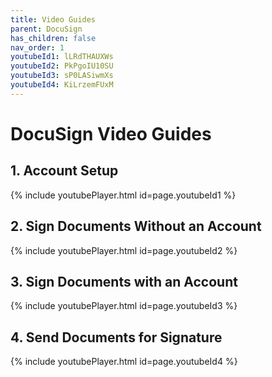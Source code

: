 ```yaml
---
title: Video Guides
parent: DocuSign
has_children: false
nav_order: 1
youtubeId1: lLRdTHAUXWs
youtubeId2: PkPgoIU10SU
youtubeId3: sP0LASiwmXs
youtubeId4: KiLrzemFUxM
---
```


# DocuSign Video Guides

## 1. Account Setup

{% include youtubePlayer.html id=page.youtubeId1 %}

## 2. Sign Documents Without an Account

{% include youtubePlayer.html id=page.youtubeId2 %}

## 3. Sign Documents with an Account

{% include youtubePlayer.html id=page.youtubeId3 %}

## 4. Send Documents for Signature

{% include youtubePlayer.html id=page.youtubeId4 %}
